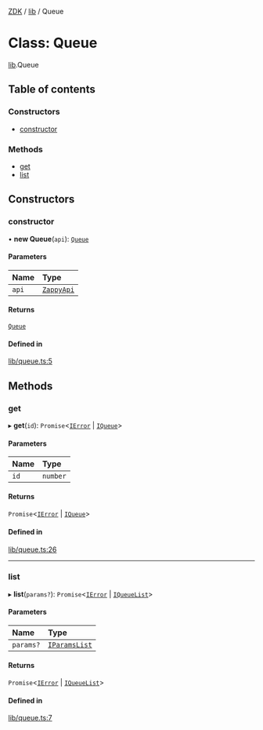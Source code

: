 [ZDK](../README.md) / [lib](../modules/lib.md) / Queue

# Class: Queue

[lib](../modules/lib.md).Queue

## Table of contents

### Constructors

- [constructor](lib.Queue.md#constructor)

### Methods

- [get](lib.Queue.md#get)
- [list](lib.Queue.md#list)

## Constructors

### constructor

• **new Queue**(`api`): [`Queue`](lib.Queue.md)

#### Parameters

| Name | Type |
| :------ | :------ |
| `api` | [`ZappyApi`](index.ZappyApi.md) |

#### Returns

[`Queue`](lib.Queue.md)

#### Defined in

[lib/queue.ts:5](https://github.com/innovtech-developers/zdk/blob/e93f80c6da43b38f329b603694abcf30af4f5a5d/src/lib/queue.ts#L5)

## Methods

### get

▸ **get**(`id`): `Promise`\<[`IError`](../interfaces/index.IError.md) \| [`IQueue`](../interfaces/index.IQueue.md)\>

#### Parameters

| Name | Type |
| :------ | :------ |
| `id` | `number` |

#### Returns

`Promise`\<[`IError`](../interfaces/index.IError.md) \| [`IQueue`](../interfaces/index.IQueue.md)\>

#### Defined in

[lib/queue.ts:26](https://github.com/innovtech-developers/zdk/blob/e93f80c6da43b38f329b603694abcf30af4f5a5d/src/lib/queue.ts#L26)

___

### list

▸ **list**(`params?`): `Promise`\<[`IError`](../interfaces/index.IError.md) \| [`IQueueList`](../interfaces/index.IQueueList.md)\>

#### Parameters

| Name | Type |
| :------ | :------ |
| `params?` | [`IParamsList`](../interfaces/index.IParamsList.md) |

#### Returns

`Promise`\<[`IError`](../interfaces/index.IError.md) \| [`IQueueList`](../interfaces/index.IQueueList.md)\>

#### Defined in

[lib/queue.ts:7](https://github.com/innovtech-developers/zdk/blob/e93f80c6da43b38f329b603694abcf30af4f5a5d/src/lib/queue.ts#L7)
